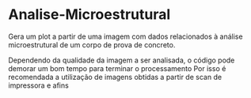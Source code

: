 # Analise-Microestrutural
Gera um plot a partir de uma imagem com dados relacionados à análise microestrutural de um corpo de prova de concreto.

Dependendo da qualidade da imagem a ser analisada, o código pode demorar um bom tempo para terminar o processamento
Por isso é recomendada a utilização de imagens obtidas a partir de scan de impressora e afins


